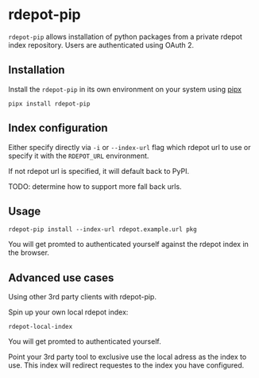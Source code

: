 # rdepot-pip

`rdepot-pip` allows installation of python packages from a private rdepot index repository. Users are authenticated using OAuth 2.

## Installation

Install the `rdepot-pip` in its own environment on your system using [pipx](https://github.com/pypa/pipx)

```
pipx install rdepot-pip
```

## Index configuration

Either specify directly via `-i` or `--index-url` flag which rdepot url to use or specify it with the `RDEPOT_URL` environment.

If not rdepot url is specified, it will default back to PyPI.

TODO: determine how to support more fall back urls.

## Usage 

```
rdepot-pip install --index-url rdepot.example.url pkg
```

You will get promted to authenticated yourself against the rdepot index in the browser. 

## Advanced use cases

Using other 3rd party clients with rdepot-pip. 

Spin up your own local rdepot index:

```
rdepot-local-index
```

You will get promted to authenticated yourself. 

Point your 3rd party tool to exclusive use the local adress as the index to use. This index will redirect requestes to the index you have configured.

